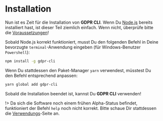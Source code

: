 # Installation

Nun ist es Zeit für die Installation von **GDPR CLI**. Wenn Du [Node.js](https://nodejs.org/en/) bereits installiert hast, ist dieser Teil ziemlich einfach. Wenn nicht, überprüfe bitte die [Voraussetzungen](/de/voraussetzungen.md)!

Sobald Node.js korrekt funktioniert, musst Du den folgenden Befehl in Deine bevorzugte `terminal`-Anwendung eingeben (für Windows-Benutzer `Powershell`):

```bash
npm install -g gdpr-cli
```

Wenn Du stattdessen den Paket-Manager `yarn` verwendest, müsstest Du den Befehl entsprechend anpassen:

```bash
yarn global add gdpr-cli
```

Sobald die Installation beendet ist, kannst Du **GDPR CLI** verwenden!

!> Da sich die Software noch einem frühen Alpha-Status befindet, funktioniert der Befehl `help` noch nicht korrekt. Bitte schaue Dir stattdessen die [Verwendungs](/de/verwendung.md)-Seite an.
